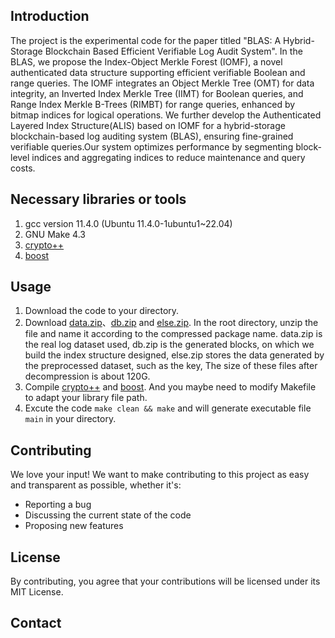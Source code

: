 
## Introduction

The project is the experimental code for the paper titled "BLAS: A Hybrid-Storage Blockchain Based Efficient Verifiable Log Audit System". In the BLAS, we propose the Index-Object Merkle Forest (IOMF), a novel authenticated data structure supporting efficient verifiable Boolean and range queries. The IOMF integrates an Object Merkle Tree (OMT) for data integrity, an Inverted Index Merkle Tree (IIMT) for Boolean queries, and Range Index Merkle B-Trees (RIMBT) for range queries, enhanced by bitmap indices for logical operations. We further develop the Authenticated Layered Index Structure(ALIS) based on IOMF for a hybrid-storage blockchain-based log auditing system (BLAS), ensuring fine-grained verifiable queries.Our system optimizes performance by segmenting block-level indices and aggregating indices to reduce maintenance and query costs.

## Necessary libraries or tools
1. gcc version 11.4.0 (Ubuntu 11.4.0-1ubuntu1~22.04) 
2. GNU Make 4.3
3. [crypto++](https://github.com/weidai11/cryptopp)
4. [boost](https://www.boost.org/)
 
## Usage
1. Download the code to your directory.
2. Download [data.zip](https://zenodo.org/records/13163807/files/data.zip?download=1)、[db.zip](https://zenodo.org/records/13163807/files/db.zip?download=1) and [else.zip](https://zenodo.org/records/13163807/files/else.zip?download=1). In the root directory, unzip the file and name it according to the compressed package name. data.zip is the real log dataset used, db.zip is the generated blocks, on which we build the index structure designed, else.zip stores the data generated by the preprocessed dataset, such as the key, The size of these files after decompression is about 120G.
3. Compile [crypto++](https://github.com/weidai11/cryptopp) and [boost](https://www.boost.org/). And you maybe need to modify Makefile to adapt your library file path.
4. Excute the code `make clean && make` and will generate executable file `main` in your directory.

## Contributing

We love your input! We want to make contributing to this project as easy and transparent as possible, whether it's:

- Reporting a bug
- Discussing the current state of the code
- Proposing new features

## License
By contributing, you agree that your contributions will be licensed under its MIT License.

## Contact 

